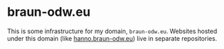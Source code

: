 # braun-odw.eu

This is some infrastructure for my domain, `braun-odw.eu`. Websites hosted under this domain (like [hanno.braun-odw.eu](https://hanno.braun-odw.eu/)) live in separate repositories.

